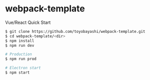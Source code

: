 # webpack-template
Vue/React Quick Start

``` bash
$ git clone https://github.com/toyobayashi/webpack-template.git
$ cd webpack-template/<dir>
$ npm install
$ npm run dev

# Production
$ npm run prod

# Electron start
$ npm start
```
